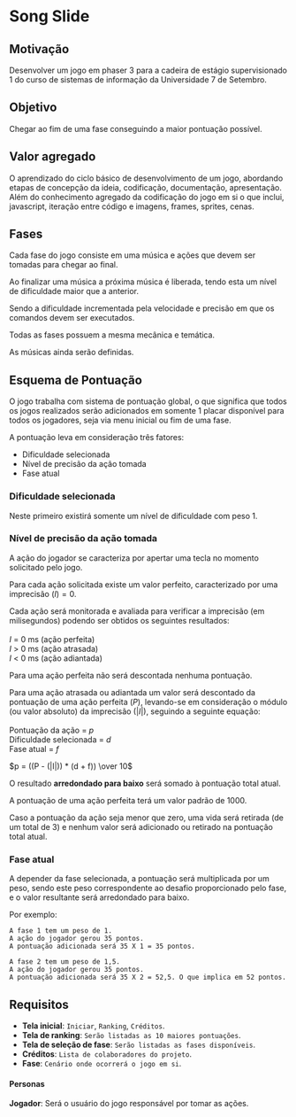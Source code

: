 # Song Slide

## Motivação

Desenvolver um jogo em phaser 3 para a cadeira de estágio supervisionado 1 do curso de sistemas de informação da Universidade 7 de Setembro.

## Objetivo

Chegar ao fim de uma fase conseguindo a maior pontuação possível.

## Valor agregado

O aprendizado do ciclo básico de desenvolvimento de um jogo, abordando etapas de concepção da ideia, codificação, documentação, apresentação. 
Além do conhecimento agregado da codificação do jogo em si o que inclui, javascript, iteração entre código e imagens, frames, sprites, cenas.

## Fases

Cada fase do jogo consiste em uma música e ações que devem ser tomadas para chegar ao final.

Ao finalizar uma música a próxima música é liberada, tendo esta um nível de dificuldade maior que a anterior.

Sendo a dificuldade incrementada pela velocidade e precisão em que os comandos devem ser executados.

Todas as fases possuem a mesma mecânica e temática.

As músicas ainda serão definidas.

## Esquema de Pontuação

O jogo trabalha com sistema de pontuação global, o que significa que todos os jogos realizados serão adicionados em somente 1 placar disponível para todos os jogadores, seja via menu inicial ou fim de uma fase.

A pontuação leva em consideração três fatores:

* Dificuldade selecionada
* Nível de precisão da ação tomada
* Fase atual

### Dificuldade selecionada

Neste primeiro existirá somente um nível de dificuldade com peso 1.

### Nível de precisão da ação tomada

A ação do jogador se caracteriza por apertar uma tecla no momento solicitado pelo jogo.

Para cada ação solicitada existe um valor perfeito, caracterizado por uma imprecisão $(I) = 0$.

Cada ação será monitorada e avaliada para verificar a imprecisão (em milisegundos) podendo ser obtidos os seguintes resultados:\
\
$I$ = 0 ms (ação perfeita)\
$I$ > 0 ms (ação atrasada)\
$I$ < 0 ms (ação adiantada)

Para uma ação perfeita não será descontada nenhuma pontuação.

Para uma ação atrasada ou adiantada um valor será descontado da pontuação de uma ação perfeita  ($P$), levando-se em consideração o módulo (ou valor absoluto) da imprecisão ($|I|$), seguindo a seguinte equação:\
\
Pontuação da ação = $p$\
Dificuldade selecionada = $d$\
Fase atual = $f$

$p = ((P - (|I|)) * (d + f)) \over 10$

O resultado **arredondado para baixo** será somado à pontuação total atual.

A pontuação de uma ação perfeita terá um valor padrão de 1000.

Caso a pontuação da ação seja menor que zero, uma vida será retirada (de um total de 3) e nenhum valor será adicionado ou retirado na pontuação total atual.

### Fase atual

A depender da fase selecionada, a pontuação será multiplicada por um peso, sendo este peso correspondente ao desafio proporcionado pelo fase, e o valor resultante será arredondado para baixo.

Por exemplo:

```
A fase 1 tem um peso de 1.
A ação do jogador gerou 35 pontos.
A pontuação adicionada será 35 X 1 = 35 pontos.
```

```
A fase 2 tem um peso de 1,5.
A ação do jogador gerou 35 pontos.
A pontuação adicionada será 35 X 2 = 52,5. O que implica em 52 pontos.
```

## Requisitos

* **Tela inicial**: `Iniciar`, `Ranking`, `Créditos`.
* **Tela de ranking**: `Serão listadas as 10 maiores pontuações`.
* **Tela de seleção de fase**: `Serão listadas as fases disponíveis`.
* **Créditos**: `Lista de colaboradores do projeto`.
* **Fase**: `Cenário onde ocorrerá o jogo em si`.

#### Personas
**Jogador**: Será o usuário do jogo responsável por tomar as ações.





